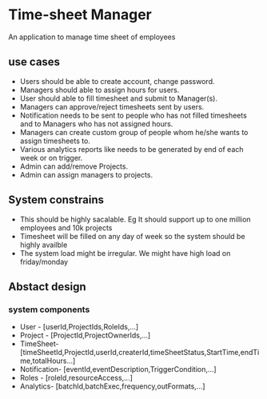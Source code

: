 # Time-sheet Manager
An application to manage time sheet of employees

## use cases
* Users should be able to create account, change password.
* Managers should able to assign hours for users.
* User should able to fill timesheet and submit to Manager(s).
* Managers can approve/reject timesheets sent by users.
* Notification needs to be sent to people who has not filled timesheets and to Managers who has not assigned hours.
* Managers can create custom group of people whom he/she wants to assign timesheets to.
* Various analytics reports like needs to be generated by end of each week or on trigger.
* Admin can add/remove Projects.
* Admin can assign managers to projects.

## System constrains
* This should be highly sacalable. Eg It should support up to one million employees and 10k projects
* Timesheet will be filled on any day of week so the system should be highly availble
* The system load might be irregular. We might have high load on friday/monday

## Abstact design

### system components

* User - [userId,ProjectIds,RoleIds,...]
* Project - [ProjectId,ProjectOwnerIds,...]
* TimeSheet- [timeSheetId,ProjectId,userId,createrId,timeSheetStatus,StartTime,endTime,totalHours...]
* Notification- [eventId,eventDescription,TriggerCondition,...]
* Roles - [roleId,resourceAccess,...]
* Analytics- [batchId,batchExec,frequency,outFormats,...]
